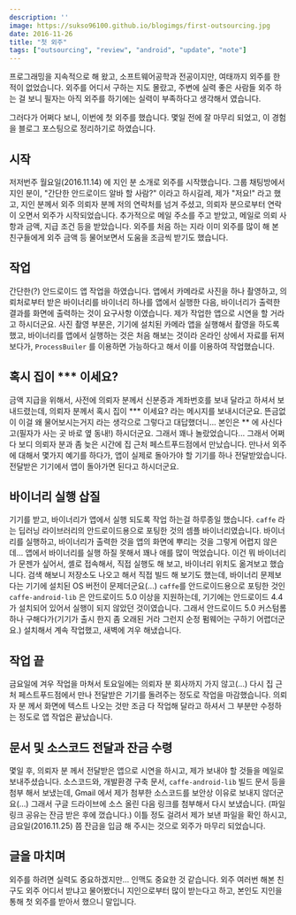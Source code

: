 ```yaml
---
description: ''
image: https://sukso96100.github.io/blogimgs/first-outsourcing.jpg
date: 2016-11-26
title: "첫 외주"
tags: ["outsourcing", "review", "android", "update", "note"]
---
```


프로그래밍을 지속적으로 해 왔고, 소프트웨어공학과 전공이지만, 여태까지 외주를 한 적이 없었습니다. 외주를 어디서 구하는 지도 몰랐고, 주변에 실력 좋은 사람들 외주 하는 걸 보니 필자는 아직 외주를 하기에는 실력이 부족하다고 생각해서 였습니다.

그러다가 어쩌다 보니, 이번에 첫 외주를 했습니다. 몇일 전에 잘 마무리 되었고, 이 경험을 블로그 포스팅으로 정리하기로 하였습니다.

## 시작
저저번주 월요일(2016.11.14) 에 지인 분 소개로 외주를 시작했습니다. 그룹 채팅방에서 지인 분이, "간단한 안드로이드 알바 할 사람?" 이라고 하시길레, 제가 "저요!" 라고 했고, 지인 분께서 외주 의뢰자 분께 저의 연락처를 넘겨 주셨고, 의뢰자 분으로부터 연락이 오면서 외주가 시작되었습니다. 추가적으로 메일 주소를 주고 받았고, 메일로 의뢰 사항과 금액, 지급 조건 등을 받았습니다. 외주를 처음 하는 지라 이미 외주를 많이 해 본 친구들에게 외주 금액 등 물어보면서 도움을 조금씩 받기도 했습니다.

## 작업
간단한(?) 안드로이드 앱 작업을 하였습니다. 앱에서 카메라로 사진을 하나 촬영하고, 의뢰처로부터 받은 바이너리를 바이너리 하나를 앱에서 실행한 다음, 바이너리가 출력한 결과를 화면에 출력하는 것이 요구사항 이였습니다. 제가 작업한 앱으로 시연을 할 거라고 하시더군요.
사진 촬영 부분은, 기기에 설치된 카메라 앱을 실행해서 촬영을 하도록 했고, 바이너리를 앱에서 실행하는 것은 처음 해보는 것이라 온라인 상에서 자료를 뒤져보다가, `ProcessBuiler` 를 이용하면 가능하다고 해서 이를 이용하여 작업했습니다.

## 혹시 집이 *** 이세요?
금액 지급을 위해서, 사전에 의뢰자 분께서 신분증과 계좌번호를 보내 달라고 하셔서 보내드렸는데, 의뢰자 분께서 혹시 집이 *** 이세요? 라는 메시지를 보내시더군요. 뜬금없이 이걸 왜 물어보시는거지 라는 생각으로 그렇다고 대답했더니... 본인은 ** 에 사신다고(필자가 사는 곳 바로 옆 동내!) 하시더군요. 그래서 꽤나 놀랐었습니다... 그래서 어쩌다 보디 의뢰자 분과 좀 늦은 시간에 집 근처 페스트푸드점에서 만났습니다. 만나서 외주에 대해서 몇가지 예기를 하다가, 앱이 실제로 돌아가야 할 기기를 하나 전달받았습니다. 전달받은 기기에서 앱이 돌아가면 된다고 하시더군요.

## 바이너리 실행 삽질
기기를 받고, 바이너리가 앱에서 실행 되도록 작업 하는걸 하루종일 했습니다. `caffe` 라는 딥러닝 라이브러리의 안드로이드용으로 포팅한 것의 셈플 바이너리였습니다. 바이너리를 실행하고, 바이너리가 출력한 것을 앱의 화면에 뿌리는 것을 그렇게 어렵지 않은데... 앱에서 바이너리를 실행 하질 못해서 꽤나 애를 많이 먹었습니다. 이건 뭐 바이너리가 문젠가 싶어서, 셸로 접속해서, 직접 실행도 해 보고, 바이너리 위치도 옮겨보고 했습니다. 검색 해보니 저장소도 나오고 해서 직접 빌드 해 보기도 했는데, 바이너리 문제보다는 기기에 설치된 OS 버전이 문제더군요(...) `caffe`를 안드로이드용으로 포팅한 것인 `caffe-android-lib` 은 안드로이드 5.0 이상을 지원하는데, 기기에는 안드로이드 4.4 가 설치되어 있어서 실행이 되지 않았던 것이였습니다. 그래서 안드로이드 5.0 커스텀롬 하나 구해다가(기기가 출시 한지 좀 오래된 거라 그런지 순정 펌웨어는 구하기 어렵더군요.) 설치해서 계속 작업했고, 새벽에 겨우 해냈습니다.

## 작업 끝
금요일에 겨우 작업을 마쳐서 토요일에는 의뢰자 분 회사까지 가지 않고(...) 다시 집 근처 페스트푸드점에서 만나 전달받은 기기를 돌려주는 정도로 작업을 마감했습니다. 의뢰자 분 께서 화면에 텍스트 나오는 것만 조금 다 작업해 달라고 하셔서 그 부분만 수정하는 정도로 앱 작업은 끝났습니다.

## 문서 및 소스코드 전달과 잔금 수령
몇일 후, 의뢰자 분 께서 전달받은 앱으로 시연을 하시고, 제가 보내야 할 것들을 메일로 보내주셨습니다. 소스코드와, 개발환경 구축 문서, `caffe-android-lib` 빌드 문서 등을 첨부 해서 보냈는데, Gmail 에서 제가 첨부한 소스코드를 보안상 이유로 보내지 않더군요(...) 그래서 구글 드라이브에 소스 올린 다음 링크를 첨부해서 다시 보냈습니다. (파일 링크 공유는 잔금 받은 후에 껐습니다.) 이틀 정도 걸려서 제가 보낸 파일을 확인 하시고, 금요일(2016.11.25) 쯤 잔금을 입금 해 주시는 것으로 외주가 마무리 되었습니다.

## 글을 마치며
외주를 하려면 실력도 중요하겠지만... 인맥도 중요한 것 같습니다. 외주 여러번 해본 친구도 외주 어디서 받냐고 물어봤더니 지인으로부터 많이 받는다고 하고, 본인도 지인을 통해 첫 외주를 받아서 했으니 말입니다.
